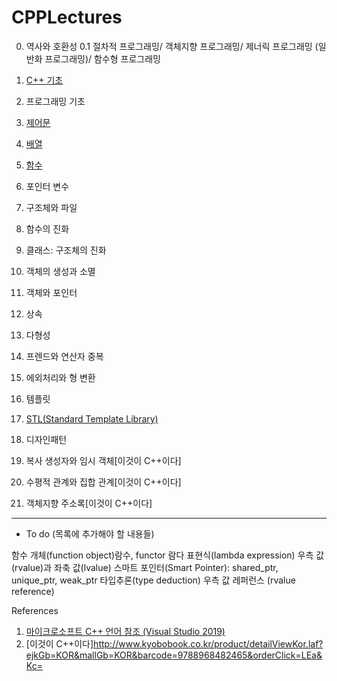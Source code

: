 # CPPLectures

0. 역사와 호환성
0.1 절차적 프로그래밍/ 객체지향 프로그래밍/ 제너릭 프로그래밍 (일반화 프로그래밍)/ 함수형 프로그래밍
1. [C++ 기초](https://github.com/geunkim/CPPLectures/blob/master/C++기초)
2. 프로그래밍 기초
3. [제어문](https://github.com/geunkim/CPPLectures/tree/master/Control)
4. [배열](https://github.com/geunkim/CPPLectures/tree/master/Array)
5. [함수](https://github.com/geunkim/CPPLectures/tree/master/function)
6. 포인터 변수 
6. 구조체와 파일
7. 함수의 진화
8. 클래스: 구조체의 진화
9. 객체의 생성과 소멸 

9. 객체와 포인터
10. 상속
11. 다형성
12. 프렌드와 연산자 중복
13. 에외처리와 형 변환
14. 템플릿
15. [STL(Standard Template Library)](https://github.com/geunkim/CPPLectures/tree/master/STL)
16. 디자인패턴
17. 복사 생성자와 임시 객체[이것이 C++이다]
18. 수평적 관계와 집합 관계[이것이 C++이다]
19. 객체지향 주소록[이것이 C++이다]




-------------------------------
* To do (목록에 추가해야 할 내용들)

함수 개체(function object)람수, functor
람다 표현식(lambda expression)
우측 값(rvalue)과 좌축 값(lvalue)
스마트 포인터(Smart Pointer): shared_ptr, unique_ptr, weak_ptr
타입추론(type deduction)
우측 값 레퍼런스 (rvalue reference)


References

1. [마이크로소프트 C++ 언어 참조 (Visual Studio 2019)](https://docs.microsoft.com/ko-kr/cpp/cpp/cpp-language-reference?view=vs-2019)
2. [이것이 C++이다]http://www.kyobobook.co.kr/product/detailViewKor.laf?ejkGb=KOR&mallGb=KOR&barcode=9788968482465&orderClick=LEa&Kc=
